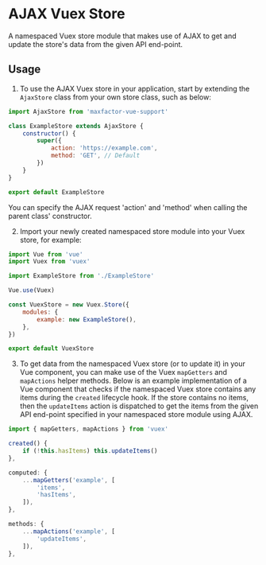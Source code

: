# AJAX Vuex Store

A namespaced Vuex store module that makes use of AJAX to get and update the store's data from the given API end-point.

## Usage

1. To use the AJAX Vuex store in your application, start by extending the `AjaxStore` class from your own store class, such as below:

```js
import AjaxStore from 'maxfactor-vue-support'

class ExampleStore extends AjaxStore {
    constructor() {
        super({
            action: 'https://example.com',
            method: 'GET', // Default
        })
    }
}

export default ExampleStore
```

You can specify the AJAX request 'action' and 'method' when calling the parent class' constructor.

2. Import your newly created namespaced store module into your Vuex store, for example:

```js
import Vue from 'vue'
import Vuex from 'vuex'

import ExampleStore from './ExampleStore'

Vue.use(Vuex)

const VuexStore = new Vuex.Store({
    modules: {
        example: new ExampleStore(),
    },
})

export default VuexStore
```

3. To get data from the namespaced Vuex store (or to update it) in your Vue component, you can make use of the Vuex `mapGetters` and `mapActions` helper methods. Below is an example implementation of a Vue component that checks if the namespaced Vuex store contains any items during the `created` lifecycle hook. If the store contains no items, then the `updateItems` action is dispatched to get the items from the given API end-point specified in your namespaced store module using AJAX.

```js
import { mapGetters, mapActions } from 'vuex'

created() {
    if (!this.hasItems) this.updateItems()
},

computed: {
    ...mapGetters('example', [
        'items',
        'hasItems',
    ]),
},

methods: {
    ...mapActions('example', [
        'updateItems',
    ]),
},
```
